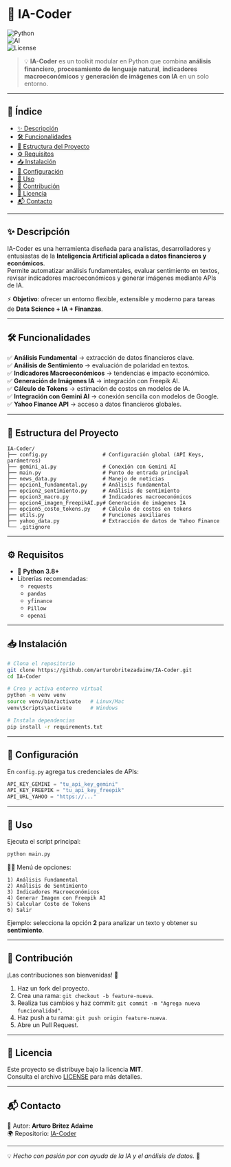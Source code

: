 # 🤖 IA-Coder  

![Python](https://img.shields.io/badge/Python-3.8%2B-blue?logo=python&logoColor=white)  
![AI](https://img.shields.io/badge/AI-Enabled-green?logo=openai&logoColor=white)  
![License](https://img.shields.io/badge/License-MIT-lightgrey)  

> 💡 **IA-Coder** es un toolkit modular en Python que combina **análisis financiero**, **procesamiento de lenguaje natural**, **indicadores macroeconómicos** y **generación de imágenes con IA** en un solo entorno.  

---

## 📑 Índice  

- [✨ Descripción](#-descripción)  
- [🛠️ Funcionalidades](#️-funcionalidades)  
- [📂 Estructura del Proyecto](#-estructura-del-proyecto)  
- [⚙️ Requisitos](#️-requisitos)  
- [📥 Instalación](#-instalación)  
- [🔧 Configuración](#-configuración)  
- [🚀 Uso](#-uso)  
- [🤝 Contribución](#-contribución)  
- [📜 Licencia](#-licencia)  
- [📬 Contacto](#-contacto)  

---

## ✨ Descripción  

IA-Coder es una herramienta diseñada para analistas, desarrolladores y entusiastas de la **Inteligencia Artificial aplicada a datos financieros y económicos**.  
Permite automatizar análisis fundamentales, evaluar sentimiento en textos, revisar indicadores macroeconómicos y generar imágenes mediante APIs de IA.  

⚡ **Objetivo**: ofrecer un entorno flexible, extensible y moderno para tareas de **Data Science + IA + Finanzas**.  

---

## 🛠️ Funcionalidades  

✅ **Análisis Fundamental** → extracción de datos financieros clave.  
✅ **Análisis de Sentimiento** → evaluación de polaridad en textos.  
✅ **Indicadores Macroeconómicos** → tendencias e impacto económico.  
✅ **Generación de Imágenes IA** → integración con Freepik AI.  
✅ **Cálculo de Tokens** → estimación de costos en modelos de IA.  
✅ **Integración con Gemini AI** → conexión sencilla con modelos de Google.  
✅ **Yahoo Finance API** → acceso a datos financieros globales.  

---

## 📂 Estructura del Proyecto  

```
IA-Coder/
├── config.py                  # Configuración global (API Keys, parámetros)
├── gemini_ai.py               # Conexión con Gemini AI
├── main.py                    # Punto de entrada principal
├── news_data.py               # Manejo de noticias
├── opcion1_fundamental.py     # Análisis fundamental
├── opcion2_sentimiento.py     # Análisis de sentimiento
├── opcion3_macro.py           # Indicadores macroeconómicos
├── opcion4_imagen_FreepikAI.py# Generación de imágenes IA
├── opcion5_costo_tokens.py    # Cálculo de costos en tokens
├── utils.py                   # Funciones auxiliares
├── yahoo_data.py              # Extracción de datos de Yahoo Finance
└── .gitignore
```

---

## ⚙️ Requisitos  

- 🐍 **Python 3.8+**  
- Librerías recomendadas:  
  - `requests`  
  - `pandas`  
  - `yfinance`  
  - `Pillow`  
  - `openai`  

---

## 📥 Instalación  

```bash
# Clona el repositorio
git clone https://github.com/arturobritezadaime/IA-Coder.git
cd IA-Coder

# Crea y activa entorno virtual
python -m venv venv
source venv/bin/activate   # Linux/Mac
venv\Scripts\activate      # Windows

# Instala dependencias
pip install -r requirements.txt
```

---

## 🔧 Configuración  

En `config.py` agrega tus credenciales de APIs:  

```python
API_KEY_GEMINI = "tu_api_key_gemini"
API_KEY_FREEPIK = "tu_api_key_freepik"
API_URL_YAHOO = "https://..."
```

---

## 🚀 Uso  

Ejecuta el script principal:  

```bash
python main.py
```

👨‍💻 Menú de opciones:  

```
1) Análisis Fundamental
2) Análisis de Sentimiento
3) Indicadores Macroeconómicos
4) Generar Imagen con Freepik AI
5) Calcular Costo de Tokens
6) Salir
```

Ejemplo: selecciona la opción **2** para analizar un texto y obtener su **sentimiento**.

---

## 🤝 Contribución  

¡Las contribuciones son bienvenidas! 🙌  

1. Haz un fork del proyecto.  
2. Crea una rama: `git checkout -b feature-nueva`.  
3. Realiza tus cambios y haz commit: `git commit -m "Agrega nueva funcionalidad"`.  
4. Haz push a tu rama: `git push origin feature-nueva`.  
5. Abre un Pull Request.  

---

## 📜 Licencia  

Este proyecto se distribuye bajo la licencia **MIT**.  
Consulta el archivo [LICENSE](LICENSE) para más detalles.  

---

## 📬 Contacto  

📌 Autor: **Arturo Britez Adaime**  
🌍 Repositorio: [IA-Coder](https://github.com/arturobritezadaime/IA-Coder)  

---

💡 *Hecho con pasión por con ayuda de la IA y el análisis de datos.* 🚀  
